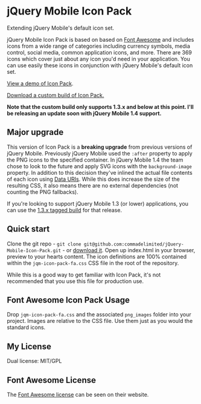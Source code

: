 # jQuery Mobile Icon Pack

Extending jQuery Mobile's default icon set.

jQuery Mobile Icon Pack is based on based on [Font Awesome](http://fortawesome.github.com/Font-Awesome/) and includes icons from a wide range of categories including currency symbols, media control, social media, common application icons, and more. There are 369 icons which cover just about any icon you'd need in your application. You can use easily these icons in conjunction with jQuery Mobile's default icon set.

[View a demo of Icon Pack](http://andymatthews.net/code/jQuery-Mobile-Icon-Pack/).

[Download a custom build of Icon Pack.](http://jqmiconpack.andymatthews.net/)

**Note that the custom build only supports 1.3.x and below at this point. I'll be releasing an update soon with jQuery Mobile 1.4 support.**

## Major upgrade
This version of Icon Pack is a **breaking upgrade** from previous versions of jQuery Mobile. Previously jQuery Mobile used the `:after` property to apply the PNG icons to the specified container. In jQuery Mobile 1.4 the team chose to look to the future and apply SVG icons with the `background-image` property. In addition to this decision they've inlined the actual file contents of each icon using [Data URIs](http://css-tricks.com/data-uris/). While this does increase the size of the resulting CSS, it also means there are no external dependencies (not counting the PNG fallbacks).

If you're looking to support jQuery Mobile 1.3 (or lower) applications, you can use the [1.3.x tagged build](https://github.com/commadelimited/jQuery-Mobile-Icon-Pack/releases/tag/v1.3.x) for that release.

## Quick start

Clone the git repo - `git clone git@github.com:commadelimited/jQuery-Mobile-Icon-Pack.git` - or [download it](https://github.com/commadelimited/jQuery-Mobile-Icon-Pack/zipball/master). Open up index.html in your browser, preview to your hearts content. The icon definitions are 100% contained within the `jqm-icon-pack-fa.css` CSS file in the root of the repository.

While this is a good way to get familiar with Icon Pack, it's not recommended that you use this file for production use.

## Font Awesome Icon Pack Usage

Drop `jqm-icon-pack-fa.css` and the associated `png_images` folder into your project. Images are relative to the CSS file. Use them just as you would the standard icons.

## My License
Dual license: MIT/GPL

## Font Awesome License
The [Font Awesome license](http://fontawesome.io/license/) can be seen on their website.
